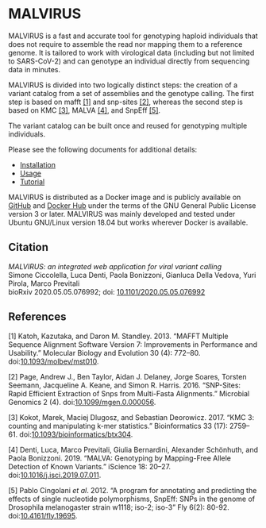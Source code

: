 # MALVIRUS

MALVIRUS is a fast and accurate tool for genotyping haploid individuals that does not require to assemble the read nor mapping them to a reference genome.
It is tailored to work with virological data (including but not limited to SARS-CoV-2) and can genotype an individual directly from sequencing data in minutes.

MALVIRUS is divided into two logically distinct steps: the creation of a variant catalog from a set of assemblies and the genotype calling.
The first step is based on mafft [[1]](#mafft7) and snp-sites [[2]](#snp-sites), whereas the second step is based on KMC [[3]](#kmc), MALVA [[4]](#malva), and SnpEff [[5]](#snpeff).

The variant catalog can be built once and reused for genotyping multiple individuals.

Please see the following documents for additional details:

* [Installation](./INSTALL.md)
* [Usage](./USAGE.md)
* [Tutorial](./TUTORIAL.md)

MALVIRUS is distributed as a Docker image and is publicly available on [GitHub](https://github.com/AlgoLab/MALVIRUS) and [Docker Hub](https://hub.docker.com/r/algolab/malvirus) under the terms of the GNU General Public License version 3 or later.
MALVIRUS was mainly developed and tested under Ubuntu GNU/Linux version 18.04 but works wherever Docker is available.

## Citation

_MALVIRUS: an integrated web application for viral variant calling_  
Simone Ciccolella, Luca Denti, Paola Bonizzoni, Gianluca Della Vedova, Yuri Pirola, Marco Previtali  
bioRxiv 2020.05.05.076992; doi: [10.1101/2020.05.05.076992](https://doi.org/10.1101/2020.05.05.076992)

## References

<a id="mafft7">[1]</a> Katoh, Kazutaka, and Daron M. Standley. 2013. “MAFFT Multiple Sequence Alignment Software Version 7: Improvements in Performance and Usability.” Molecular Biology and Evolution 30 (4): 772–80. doi:[10.1093/molbev/mst010](https://doi.org/10.1093/molbev/mst010).

<a id="snp-sites">[2]</a> Page, Andrew J., Ben Taylor, Aidan J. Delaney, Jorge Soares, Torsten Seemann, Jacqueline A. Keane, and Simon R. Harris. 2016. “SNP-Sites: Rapid Efficient Extraction of Snps from Multi-Fasta Alignments.” Microbial Genomics 2 (4). doi:[10.1099/mgen.0.000056](https://doi.org/10.1099/mgen.0.000056).

<a id="kmc">[3]</a> Kokot, Marek, Maciej Dlugosz, and Sebastian Deorowicz. 2017. “KMC 3: counting and manipulating k-mer statistics.” Bioinformatics 33 (17): 2759–61. doi:[10.1093/bioinformatics/btx304](https://doi.org/10.1093/bioinformatics/btx304).

<a id="malva">[4]</a> Denti, Luca, Marco Previtali, Giulia Bernardini, Alexander Schönhuth, and Paola Bonizzoni. 2019. “MALVA: Genotyping by Mapping-Free Allele Detection of Known Variants.” iScience 18: 20–27. doi:[10.1016/j.isci.2019.07.011](https://doi.org/10.1016/j.isci.2019.07.011).

<a id="snpeff">[5]</a> Pablo Cingolani _et al_. 2012. “A program for annotating and predicting the effects of single nucleotide polymorphisms, SnpEff: SNPs in the genome of Drosophila melanogaster strain w1118; iso-2; iso-3” Fly 6(2): 80-92. doi:[10.4161/fly.19695](https://doi.org/10.4161/fly.19695).
